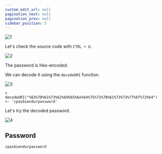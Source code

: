 ```yaml
---
custom_edit_url: null
pagination_next: null
pagination_prev: null
sidebar_position: 5
---
```


![1](https://github.com/Knign/Write-ups/assets/110326359/ef0cfad0-a588-4a80-8621-720a28f0f080)

Let's check the source code with `CTRL + U`.

![2](https://github.com/Knign/Write-ups/assets/110326359/e3017369-d094-4892-af25-32203395287a)

The password is Hex-encoded.

We can decode it using the `decodeURI` function.

![3](https://github.com/Knign/Write-ups/assets/110326359/36692902-8fe0-46d4-8de0-2ecc97fab3b8)

```
> decodeURI("%63%70%61%73%62%69%65%6e%64%75%72%70%61%73%73%77%6f%72%64")
<- 'cpasbiendurpassword'
```
Let's try the decoded password.

![4](https://github.com/Knign/Write-ups/assets/110326359/6d28db62-2b6a-4d34-a2be-4b084935a9e6)

## Password
```
cpasbiendurpassword
```
